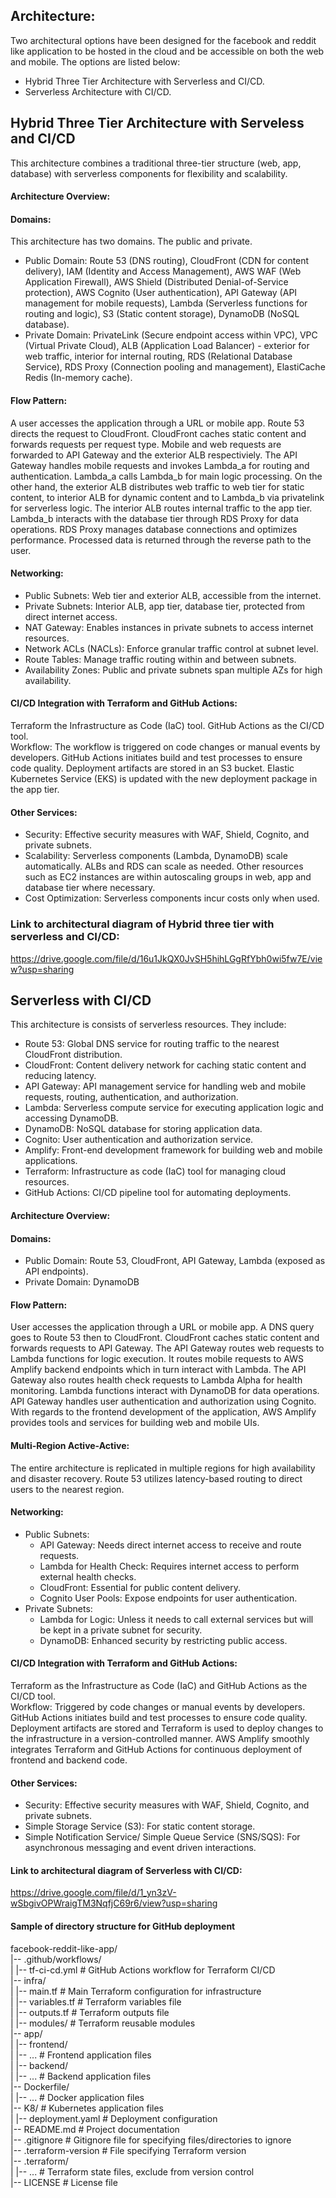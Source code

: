 ## Architecture:
Two architectural options have been designed for the facebook and reddit like application to be hosted in the cloud and be accessible on both the web and mobile. The options are listed below:
+ Hybrid Three Tier Architecture with Serverless and CI/CD.
+ Serverless Architecture with CI/CD.

## __Hybrid Three Tier Architecture with Serveless and CI/CD__
This architecture combines a traditional three-tier structure (web, app, database) with serverless components for flexibility and scalability.
#### Architecture Overview:
#### Domains:
This architecture has two domains. The public and private.
* Public Domain:
Route 53 (DNS routing), CloudFront (CDN for content delivery), IAM (Identity and Access Management), AWS WAF (Web Application Firewall), AWS Shield (Distributed Denial-of-Service protection), AWS Cognito (User authentication), API Gateway (API management for mobile requests), Lambda (Serverless functions for routing and logic), S3 (Static content storage), DynamoDB (NoSQL database).
* Private Domain:
PrivateLink (Secure endpoint access within VPC), VPC (Virtual Private Cloud), ALB (Application Load Balancer) - exterior for web traffic, interior for internal routing, RDS (Relational Database Service), RDS Proxy (Connection pooling and management), ElastiCache Redis (In-memory cache).

#### Flow Pattern:
A user accesses the application through a URL or mobile app. Route 53 directs the request to CloudFront. CloudFront caches static content and forwards requests per request type. Mobile and web requests are forwarded to API Gateway and the exterior ALB respectiviely. The API Gateway handles mobile requests and invokes Lambda_a for routing and authentication. Lambda_a calls Lambda_b for main logic processing.
On the other hand, the exterior ALB distributes web traffic to web tier for static content, to interior ALB for dynamic content and to Lambda_b via privatelink for serverless logic. The interior ALB routes internal traffic to the app tier. Lambda_b interacts with the database tier through RDS Proxy for data operations. RDS Proxy manages database connections and optimizes performance. Processed data is returned through the reverse path to the user.

#### Networking:
- Public Subnets: Web tier and exterior ALB, accessible from the internet.
- Private Subnets: Interior ALB, app tier, database tier, protected from direct internet access.
- NAT Gateway: Enables instances in private subnets to access internet resources.
- Network ACLs (NACLs): Enforce granular traffic control at subnet level.
- Route Tables: Manage traffic routing within and between subnets.
- Availability Zones: Public and private subnets span multiple AZs for high availability.

#### CI/CD Integration with Terraform and GitHub Actions:
Terraform the Infrastructure as Code (IaC) tool. GitHub Actions as the CI/CD tool.<br>
Workflow:
The workflow is triggered on code changes or manual events by developers. GitHub Actions initiates build and test processes to ensure code quality. Deployment artifacts are stored in an S3 bucket.  Elastic Kubernetes Service (EKS) is updated with the new deployment package in the app tier.

#### Other Services: 
- Security: Effective security measures with WAF, Shield, Cognito, and private subnets.
- Scalability: Serverless components (Lambda, DynamoDB) scale automatically. ALBs and RDS can scale as needed. Other resources such as EC2 instances are within autoscaling groups in web, app and database tier where necessary.
- Cost Optimization: Serverless components incur costs only when used.

### Link to architectural diagram of Hybrid three tier with serverless and CI/CD:
https://drive.google.com/file/d/16u1JkQX0JvSH5hihLGgRfYbh0wi5fw7E/view?usp=sharing


## __Serverless with CI/CD__
This architecture is consists of serverless resources. They include:
- Route 53: Global DNS service for routing traffic to the nearest CloudFront distribution.
- CloudFront: Content delivery network for caching static content and reducing latency.
- API Gateway: API management service for handling web and mobile requests, routing, authentication, and authorization.
- Lambda: Serverless compute service for executing application logic and accessing DynamoDB.
- DynamoDB: NoSQL database for storing application data.
- Cognito: User authentication and authorization service.
- Amplify: Front-end development framework for building web and mobile applications.
- Terraform: Infrastructure as code (IaC) tool for managing cloud resources.
- GitHub Actions: CI/CD pipeline tool for automating deployments.
  
#### Architecture Overview:
#### Domains:
* Public Domain:
Route 53, CloudFront, API Gateway, Lambda (exposed as API endpoints).
* Private Domain:
DynamoDB

#### Flow Pattern:
User accesses the application through a URL or mobile app. A DNS query goes to Route 53 then to CloudFront. CloudFront caches static content and forwards requests to API Gateway. The API Gateway routes web requests to Lambda functions for logic execution. It routes mobile requests to AWS Amplify backend endpoints which in turn interact with Lambda. The API Gateway also routes health check requests to Lambda Alpha for health monitoring. Lambda functions interact with DynamoDB for data operations. API Gateway handles user authentication and authorization using Cognito. With regards to the frontend development of the application, AWS Amplify provides tools and services for building web and mobile UIs.

#### Multi-Region Active-Active:
The entire architecture is replicated in multiple regions for high availability and disaster recovery. Route 53 utilizes latency-based routing to direct users to the nearest region.

#### Networking:
- Public Subnets:
  + API Gateway: Needs direct internet access to receive and route requests.
  + Lambda for Health Check: Requires internet access to perform external health checks.
  + CloudFront: Essential for public content delivery.
  + Cognito User Pools: Expose endpoints for user authentication.
- Private Subnets:
  + Lambda for Logic: Unless it needs to call external services but will be kept in a private subnet for security.
  + DynamoDB: Enhanced security by restricting public access.

#### CI/CD Integration with Terraform and GitHub Actions:
Terraform as the Infrastructure as Code (IaC) and GitHub Actions as the CI/CD tool.<br>
Workflow:
Triggered by code changes or manual events by developers. GitHub Actions initiates build and test processes to ensure code quality. Deployment artifacts are stored and Terraform is used to deploy changes to the infrastructure in a version-controlled manner. AWS Amplify smoothly integrates Terraform and GitHub Actions for continuous deployment of frontend and backend code.

#### Other Services: 
- Security: Effective security measures with WAF, Shield, Cognito, and private subnets.
- Simple Storage Service (S3): For static content storage.
- Simple Notification Service/ Simple Queue Service (SNS/SQS): For asynchronous messaging and event driven interactions.

#### Link to architectural diagram of Serverless with CI/CD: 
https://drive.google.com/file/d/1_yn3zV-wSbgivOPWraigTM3NqfjC69r6/view?usp=sharing

#### Sample of directory structure for GitHub deployment
facebook-reddit-like-app/ <br>
|-- .github/workflows/ <br>
|   |-- tf-ci-cd.yml     # GitHub Actions workflow for Terraform CI/CD <br>
|-- infra/                       <br>
|   |-- main.tf          # Main Terraform configuration for infrastructure  <br>
|   |-- variables.tf     # Terraform variables file  <br>
|   |-- outputs.tf       # Terraform outputs file  <br>
|   |-- modules/	       # Terraform reusable modules  <br>
|-- app/              <br>
|   |-- frontend/      <br>
|       |-- ...           # Frontend application files  <br>
|   |-- backend/        <br>
|       |-- ...           # Backend application files    <br>
|-- Dockerfile/          <br>
|   |-- ...		            # Docker application files    <br>
|-- K8/			              # Kubernetes application files  <br>
|   |-- deployment.yaml   # Deployment configuration    <br>
|-- README.md             # Project documentation    <br>
|-- .gitignore            # Gitignore file for specifying files/directories to ignore  <br>
|-- .terraform-version    # File specifying Terraform version    <br>
|-- .terraform/              <br>
|   |-- ...		            # Terraform state files, exclude from version control    <br>
|-- LICENSE               # License file    <br>



